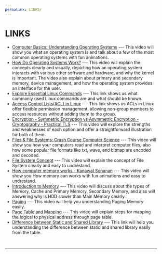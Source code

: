 ```yaml
---
permalink: LINKS/
---
```


# LINKS

* [Computer Basics: Understanding Operating Systems](https://youtu.be/fkGCLIQx1MI?si=PW0E4zX8gwtVd7oy) --- 
 This video will show you what an operating system is and talk about a few of the most common operating systems with fun animations.
* [How Do Operating Systems Work?](https://youtu.be/GjNp0bBrjmU?si=6muGRJcevmgnHSA6) --- 
 This video will explain the concepts clearly and visually, depicting how an operating system interacts with various other software and hardware, and why the kernel is important. The video also explain about primary and secondary memory, device management, and how the operating system provides an interface for the user.
* [Explore Essential Linux Commands](https://www.geeksforgeeks.org/linux-commands-cheat-sheet/) --- 
 This link shows us what commonly used Linux commands are and what should be known.
* [Access Control Lists(ACL) in Linux](https://www.geeksforgeeks.org/access-control-listsacl-linux/) --- 
 This link shows us ACLs in Linux offer flexible permission management, allowing non-group members to access resources without adding them to the group.
* [Encryption - Symmetric Encryption vs Asymmetric Encryption - Cryptography - Practical TLS](https://youtu.be/o_g-M7UBqI8?si=whvaspIZ89o_xft0) --- 
 This video will explore the strengths and weaknesses of each option and offer a straightforward illustration for both of them.
* [Files & File Systems: Crash Course Computer Science](https://youtu.be/KN8YgJnShPM?si=SmGAy7MCZxm8zsoj) --- 
 This video will show you how your computers read and interpret computer files, also how some popular file formats like txt, wave, and bitmap are encoded and decoded.
* [File System Concept](https://youtu.be/mzUyMy7Ihk0?si=EKYB_eFeJE-UShqL) --- 
 This video will explain the concept of File System clearly and easy to undrestand.
* [How computer memory works - Kanawat Senanan](https://youtu.be/p3q5zWCw8J4?si=6ek5BijAE0JVz02X) ---
 This video will show you How memory can works with fun animations and easy to undrestand.
* [Introduction to Memory](https://youtu.be/PujjqfUhtNo?si=IRudQfSXRC0OqH8U) ---
 This video will discuss about the types of Memory, Cache and Primary Memory, Secondary Memory, and also will answering why is HDD slower than Main Memory clearly.
* [Paging](https://youtu.be/pJ5ezHfJokw?si=8INLCz_8pCrzEb07) ---
 This video will help you understanding Paging Memory easily.
* [Page Table and Mapping](https://cstaleem.com/page-table-and-mapping) ---
 This video will explain steps for mapping the logical to physical address through page table.
* [Difference between Static and Shared Library](https://www.tutorialspoint.com/difference-between-static-and-shared-libraries#:~:text=As%20mentioned%20in%20above%20point,by%20the%20Operating%20system%20itself.) ---
 This link will help you understanding the difference between static and shared library easily from the table.
<br>
<hr>
